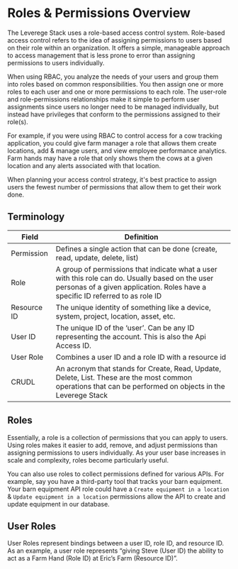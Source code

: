 # Roles & Permissions Overview

The Leverege Stack uses a role-based access control system. Role-based access control refers to the idea of assigning permissions to users based on their role within an organization. It offers a simple, manageable approach to access management that is less prone to error than assigning permissions to users individually.

When using RBAC, you analyze the needs of your users and group them into roles based on common responsibilities. You then assign one or more roles to each user and one or more permissions to each role. The user-role and role-permissions relationships make it simple to perform user assignments since users no longer need to be managed individually, but instead have privileges that conform to the permissions assigned to their role(s).

For example, if you were using RBAC to control access for a cow tracking application, you could give farm manager a role that allows them create locations, add & manage users, and view employee performance analytics. Farm hands may have a role that only shows them the cows at a given location and any alerts associated with that location. 

When planning your access control strategy, it's best practice to assign users the fewest number of permissions that allow them to get their work done.


## Terminology

| Field | Definition |
|-------|---------------|
| Permission | Defines a single action that can be done (create, read, update, delete, list) |
| Role | A group of permissions that indicate what a user with this role can do. Usually based on the user personas of a given application. Roles have a specific ID referred to as role ID|
| Resource ID | The unique identity of something like a device, system, project, location, asset, etc.  |
| User ID | The unique ID of the ‘user’. Can be any ID representing the account. This is also the Api Access ID. |
| User Role | Combines a user ID and a role ID with a resource id |
| CRUDL | An acronym that stands for Create, Read, Update, Delete, List. These are the most common operations that can be performed on objects in the Leverege Stack |

## Roles

Essentially, a role is a collection of permissions that you can apply to users. Using roles makes it easier to add, remove, and adjust permissions than assigning permissions to users individually. As your user base increases in scale and complexity, roles become particularly useful.

You can also use roles to collect permissions defined for various APIs. For example, say you have a third-party tool that tracks your barn equipment. Your barn equipment API role could have a `Create equipment in a location` &  `Update equipment in a location` permissions allow the API to create and update equipment in our database.


## User Roles

User Roles represent bindings between a user ID, role ID, and resource ID. As an example, a user role represents “giving Steve (User ID) the ability to act as a Farm Hand (Role ID) at Eric’s Farm (Resource ID)”. 
